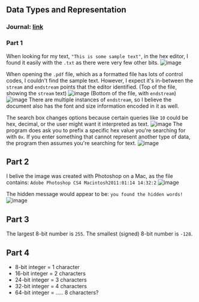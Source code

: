 ## Data Types and Representation

### Journal: [link](journal-datatypes.md)

### Part 1
When looking for my text, `"This is some sample text"`, in the hex editor, I found it easily with the `.txt` as there were very few other bits.
![image](https://user-images.githubusercontent.com/12242178/189202043-3d60e1cd-0803-4621-9d1b-dfbf3d87c40b.png)

When opening the `.pdf` file, which as a formatted file has lots of control codes, I couldn't find the sample text. However, I expect it's in-between the `stream` and `endstream` points that the editor identified.
(Top of the file, showing the `stream` text)
![image](https://user-images.githubusercontent.com/12242178/189202275-90b0fb6d-70de-4b70-9209-c7242b7b4ff7.png)
(Bottom of the file, with `endstream`)
![image](https://user-images.githubusercontent.com/12242178/189202561-a6eb50fe-f77e-4ddf-994d-5e48e2ea2df9.png)
There are multiple instances of `endstream`, so I believe the document also has the font and size information encoded in it as well.

The search box changes options because certain queries like `10` could be hex, decimal, or the user might want it interpreted as text. 
![image](https://user-images.githubusercontent.com/12242178/189202765-238ce826-a9bb-4272-9c67-1fa1224ed5a9.png)
The program does ask you to prefix a specific hex value you're searching for with `0x`.
If you enter something that cannot represent another type of data, the program then assumes you're searching for text.
![image](https://user-images.githubusercontent.com/12242178/189202960-283b2205-2a45-4a0c-850b-0e93a1b6d366.png)

## Part 2
I belive the image was created with Photoshop on a Mac, as the file contains: `Adobe Photoshop CS4 Macintosh2011:01:14 14:32:2`
![image](https://user-images.githubusercontent.com/12242178/189203690-6fb58955-61af-4215-907c-008833910a52.png)

The hidden message would appear to be: `you found the hidden words!`
![image](https://user-images.githubusercontent.com/12242178/189203807-c117032f-7d2f-4061-97be-dabd8811f623.png)

## Part 3
The largest 8-bit number is `255`.
The smallest (signed) 8-bit number is `-128`.

## Part 4
* 8-bit integer = 1 character
* 16-bit integer = 2 characters
* 24-bit integer = 3 characters
* 32-bit integer = 4 characters
* 64-bit integer = ..... 8 characters? 
